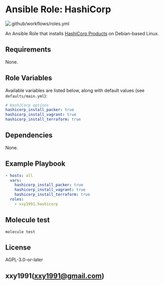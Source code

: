 Ansible Role: HashiCorp
=========

![.github/workflows/roles.yml](https://github.com/xxy1991/ansible-collection-debase/actions/workflows/roles.yml/badge.svg)

An Ansible Role that installs [HashiCorp Products](https://www.hashicorp.com) on Debian-based Linux.

Requirements
------------

None.

Role Variables
--------------

Available variables are listed below, along with default values (see `defaults/main.yml`):

```yaml
# HashiCorp options
hashicorp_install_packer: true
hashicorp_install_vagrant: true
hashicorp_install_terraform: true
```

Dependencies
------------

None.

Example Playbook
----------------

```yaml
- hosts: all
  vars:
    hashicorp_install_packer: true
    hashicorp_install_vagrant: true
    hashicorp_install_terraform: true
  roles:
    - xxy1991.hashicorp
```

Molecule test
-------------

```shell
molecule test
```

License
-------

AGPL-3.0-or-later

xxy1991(xxy1991@gmail.com)
------------------
